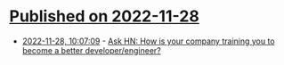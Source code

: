 # [Published on 2022-11-28](index.md)

* [2022-11-28, 10:07:09](https://news.ycombinator.com/item?id=33771732) - [Ask HN: How is your company training you to become a better developer/engineer?](https://news.ycombinator.com/item?id=33771732)

